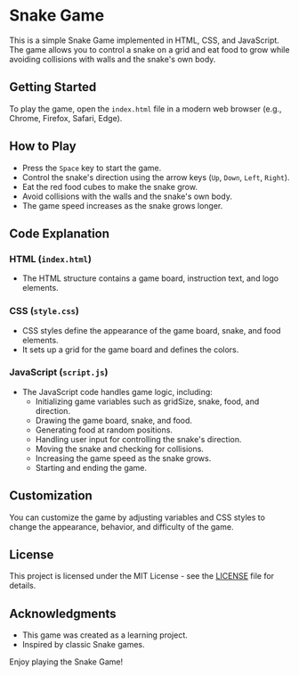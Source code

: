 # Snake Game

This is a simple Snake Game implemented in HTML, CSS, and JavaScript. The game allows you to control a snake on a grid and eat food to grow while avoiding collisions with walls and the snake's own body.

## Getting Started

To play the game, open the `index.html` file in a modern web browser (e.g., Chrome, Firefox, Safari, Edge).

## How to Play

- Press the `Space` key to start the game.
- Control the snake's direction using the arrow keys (`Up`, `Down`, `Left`, `Right`).
- Eat the red food cubes to make the snake grow.
- Avoid collisions with the walls and the snake's own body.
- The game speed increases as the snake grows longer.

## Code Explanation

### HTML (`index.html`)

- The HTML structure contains a game board, instruction text, and logo elements.

### CSS (`style.css`)

- CSS styles define the appearance of the game board, snake, and food elements.
- It sets up a grid for the game board and defines the colors.

### JavaScript (`script.js`)

- The JavaScript code handles game logic, including:
  - Initializing game variables such as gridSize, snake, food, and direction.
  - Drawing the game board, snake, and food.
  - Generating food at random positions.
  - Handling user input for controlling the snake's direction.
  - Moving the snake and checking for collisions.
  - Increasing the game speed as the snake grows.
  - Starting and ending the game.

## Customization

You can customize the game by adjusting variables and CSS styles to change the appearance, behavior, and difficulty of the game.

## License

This project is licensed under the MIT License - see the [LICENSE](LICENSE) file for details.

## Acknowledgments

- This game was created as a learning project.
- Inspired by classic Snake games.

Enjoy playing the Snake Game!
